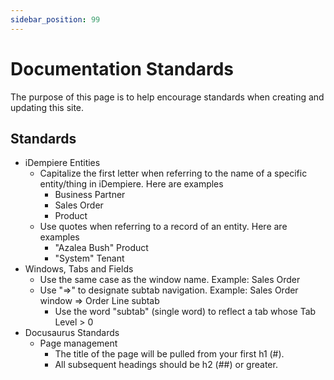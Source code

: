 ```yaml
---
sidebar_position: 99
---
```

# Documentation Standards

The purpose of this page is to help encourage standards when creating and updating this site.

## Standards

* iDempiere Entities
    * Capitalize the first letter when referring to the name of a specific entity/thing in iDempiere. Here are examples
        * Business Partner
        * Sales Order
        * Product
    * Use quotes when referring to a record of an entity. Here are examples
        * "Azalea Bush" Product
        * "System" Tenant
* Windows, Tabs and Fields
    * Use the same case as the window name. Example: Sales Order
    * Use "=>" to designate subtab navigation. Example: Sales Order window => Order Line subtab
        * Use the word "subtab" (single word) to reflect a tab whose Tab Level > 0
* Docusaurus Standards
    * Page management
        * The title of the page will be pulled from your first h1 (#).
        * All subsequent headings should be h2 (##) or greater.
